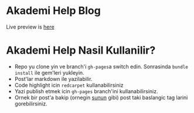 # Akademi Help Blog

Live preview is [here](http://akademi.help/)

# Akademi Help Nasil Kullanilir?

* Repo yu clone yin ve branch'i `gh-pages`a switch edin. Sonrasinda `bundle install` ile gem'leri yukleyin.
* Post'lar markdown ile yazilabilir.
* Code highlight icin `redcarpet` kullanabilirsiniz
* Yazi publish etmek icin `gh-pages` branch'ini kullanabilirsiniz.
* Ornek bir post'a bakip (ornegin [sunun](https://github.com/akademihelp/site/blob/develop/_posts/2015-12-25-akademide-ilk-gun.md) gibi) post taki baslangic tag larini gorebilirsiniz.
